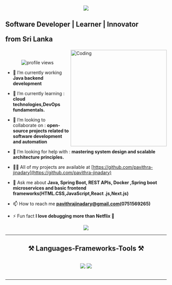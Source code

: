 <h1 align="center">
<img src="https://readme-typing-svg.herokuapp.com/?font=Righteous&size=35&center=true&vCenter=true&width=500&height=70&duration=4000&lines=Hi+There!+👋;+I'm+Pavithra+Jinadary!;" />
</h1>

<h2 align="left"> Software Developer | Learner | Innovator
  <p> from Sri Lanka </p>
</h2>


<img align="right" alt="Coding" width="300" src="https://media2.dev.to/dynamic/image/width=800%2Cheight=%2Cfit=scale-down%2Cgravity=auto%2Cformat=auto/https%3A%2F%2Fdev-to-uploads.s3.amazonaws.com%2Fi%2Fd4tvukbt5mra37cvwklk.gif">

<br/>

<p align="center">
  <img src="https://komarev.com/ghpvc/?username=pavithrajinadary&label=Profile%20views&color=0e75b6&style=flat" alt="profile views" />
</p>

- 🌱 I’m currently working **Java backend development**

- 🌱 I’m currently learning : **cloud technologies,DevOps fundamentals.**

- 👯 I’m looking to collaborate on : **open-source projects related to software development and automation**

- 🤝 I’m looking for help with : **mastering system design and scalable architecture principles.**

- 👨‍💻 All of my projects are available at [https://github.com/pavithra-jinadary](https://github.com/pavithra-jinadary)

- 💬 Ask me about **Java, Spring Boot, REST APIs, Docker ,Spring boot microservices and basic frontend frameworks(HTML.CSS,JavaScript,React .js,Next.js)**

- 📫 How to reach me **pavithrajinadary@gmail.com(0751569265)**

- ⚡ Fun fact **I love debugging more than Netflix 🍿**


<div align="center">
  
<a href="https://linkedin.com/in/pavithra-jinadary-0138432a5" target="_blank">
<img src="https://img.shields.io/badge/LinkedIn-0077B5?style=for-the-badge&logo=linkedin&logoColor=white" target="_blank" />
</a>

</div>

<hr/>

<h2 align="center">⚒️ Languages-Frameworks-Tools ⚒️</h2>
<br/>
<div align="center">
  
<img src="https://skillicons.dev/icons?i=react,java,linux,html,css,vscode,github,figma,docker,git," />
<img src="https://skillicons.dev/icons?i=nodejs,javascript,spring,redis,firebase,mongodb,c,rabbitmq,postman,mysql," /><br>
</div>

<br/>
<hr/>
